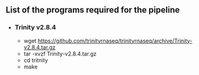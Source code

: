 ## List of the programs required for the pipeline

- ### Trinity v2.8.4 ###
  - wget https://github.com/trinityrnaseq/trinityrnaseq/archive/Trinity-v2.8.4.tar.gz
  - tar -xvzf Trinity-v2.8.4.tar.gz
  - cd tritnity
  - make


